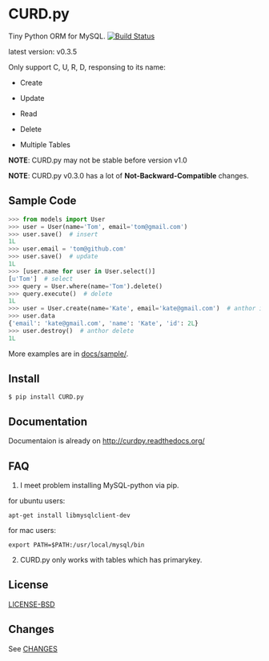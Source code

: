 CURD.py
=======

Tiny Python ORM for MySQL.
[![Build Status](https://travis-ci.org/hit9/CURD.py.png?branch=master)](https://travis-ci.org/hit9/CURD.py)

latest version: v0.3.5

Only support C, U, R, D, responsing to its name:

- Create

- Update

- Read

- Delete

- Multiple Tables

**NOTE**: CURD.py may not be stable before version v1.0

**NOTE**: CURD.py v0.3.0 has a lot of **Not-Backward-Compatible** changes.

Sample Code
-----------

```python
>>> from models import User
>>> user = User(name='Tom', email='tom@gmail.com')
>>> user.save()  # insert
1L
>>> user.email = 'tom@github.com'
>>> user.save()  # update
1L
>>> [user.name for user in User.select()]
[u'Tom']  # select
>>> query = User.where(name='Tom').delete()
>>> query.execute()  # delete
1L
>>> user = User.create(name='Kate', email='kate@gmail.com')  # anthor insert
>>> user.data
{'email': 'kate@gmail.com', 'name': 'Kate', 'id': 2L}
>>> user.destroy()  # anthor delete
1L
```

More examples are in [docs/sample/](http://github.com/hit9/CURD.py/tree/master/docs/sample).

Install
-------

    $ pip install CURD.py

Documentation
-------------

Documentaion is already on http://curdpy.readthedocs.org/

FAQ
---

1. I meet problem installing MySQL-python via pip.

  for ubuntu users:
  ```
  apt-get install libmysqlclient-dev
  ```

  for mac users:
  ```
  export PATH=$PATH:/usr/local/mysql/bin
  ```

2. CURD.py only works with tables which has primarykey.

License
-------

[LICENSE-BSD](https://github.com/hit9/CURD.py/blob/master/LICENSE-BSD)

Changes
-------

See [CHANGES](CHANGES)
